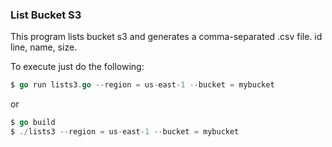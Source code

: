 ### List Bucket S3

This program lists bucket s3 and generates a comma-separated .csv file.
id line, name, size.

To execute just do the following:

```go
$ go run lists3.go --region = us-east-1 --bucket = mybucket
```

or

```go
$ go build
$ ./lists3 --region = us-east-1 --bucket = mybucket
```


